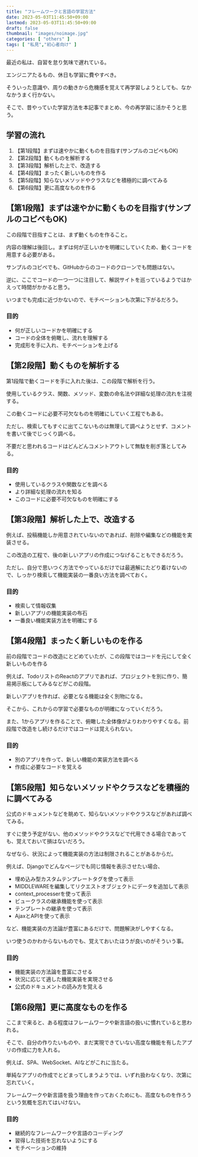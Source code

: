```yaml
---
title: "フレームワークと言語の学習方法"
date: 2023-05-03T11:45:50+09:00
lastmod: 2023-05-03T11:45:50+09:00
draft: false
thumbnail: "images/noimage.jpg"
categories: [ "others" ]
tags: [ "私見","初心者向け" ]
---
```


最近の私は、自習を怠り気味で遅れている。

エンジニアたるもの、休日も学習に費やすべき。

そういった意識や、周りの動きから危機感を覚えて再学習しようとしても、なかなかうまく行かない。

そこで、昔やっていた学習方法を本記事でまとめ、今の再学習に活かそうと思う。

## 学習の流れ

1. 【第1段階】まずは速やかに動くものを目指す(サンプルのコピペもOK)
1. 【第2段階】動くものを解析する
1. 【第3段階】解析した上で、改造する
1. 【第4段階】まったく新しいものを作る
1. 【第5段階】知らないメソッドやクラスなどを積極的に調べてみる
1. 【第6段階】更に高度なものを作る



## 【第1段階】まずは速やかに動くものを目指す(サンプルのコピペもOK)



この段階で目指すことは、まず動くものを作ること。

内容の理解は後回し。まずは何が正しいかを明確にしていくため、動くコードを用意する必要がある。

サンプルのコピペでも、GitHubからのコードのクローンでも問題はない。

逆に、ここでコードの一つ一つに注目して、解説サイトを巡っているようではかえって時間がかかると思う。

いつまでも完成に近づかないので、モチベーションも次第に下がるだろう。

### 目的

- 何が正しいコードかを明確にする
- コードの全体を俯瞰し、流れを理解する
- 完成形を手に入れ、モチベーションを上げる


## 【第2段階】動くものを解析する

第1段階で動くコードを手に入れた後は、この段階で解析を行う。

使用しているクラス、関数、メソッド、変数の命名法や詳細な処理の流れを注視する。

この動くコードに必要不可欠なものを明確にしていく工程でもある。

ただし、検索してもすぐに出てこないものは無理して調べようとせず、コメントを書いて後でじっくり調べる。

不要だと思われるコードはどんどんコメントアウトして無駄を削ぎ落としてみる。


### 目的

- 使用しているクラスや関数などを調べる
- より詳細な処理の流れを知る
- このコードに必要不可欠なものを明確にする


## 【第3段階】解析した上で、改造する

例えば、投稿機能しか用意されていないのであれば、削除や編集などの機能を実装させる。

この改造の工程で、後の新しいアプリの作成につなげることもできるだろう。

ただし、自分で思いつく方法でやっているだけでは最適解にたどり着けないので、しっかり検索して機能実装の一番良い方法を調べておく。

### 目的

- 検索して情報収集
- 新しいアプリの機能実装の布石
- 一番良い機能実装方法を明確にする


## 【第4段階】まったく新しいものを作る

前の段階でコードの改造にとどめていたが、この段階ではコードを元にして全く新しいものを作る

例えば、TodoリストのReactのアプリであれば、プロジェクトを別に作り、簡易掲示板にしてみるなどがこの段階。

新しいアプリを作れば、必要となる機能は全く別物になる。

そこから、これからの学習で必要なものが明確になっていくだろう。

また、1からアプリを作ることで、俯瞰した全体像がよりわかりやすくなる。前段階で改造をし続けるだけではコードは覚えられない。

### 目的

- 別のアプリを作って、新しい機能の実装方法を調べる
- 作成に必要なコードを覚える


## 【第5段階】知らないメソッドやクラスなどを積極的に調べてみる

公式のドキュメントなどを眺めて、知らないメソッドやクラスなどがあれば調べてみる。

すぐに使う予定がない、他のメソッドやクラスなどで代用できる場合であっても、覚えておいて損はないだろう。

なぜなら、状況によって機能実装の方法は制限されることがあるからだ。

例えば、Djangoでどんなページでも同じ情報を表示させたい場合、


- 埋め込み型カスタムテンプレートタグを使って表示
- MIDDLEWAREを編集してリクエストオブジェクトにデータを追加して表示
- context_processerを使って表示
- ビュークラスの継承機能を使って表示
- テンプレートの継承を使って表示
- AjaxとAPIを使って表示

など、機能実装の方法論が豊富にあるだけで、問題解決がしやすくなる。

いつ使うのかわからないものでも、覚えておいたほうが良いのがそういう事。

### 目的

- 機能実装の方法論を豊富にさせる
- 状況に応じて適した機能実装を実現させる
- 公式のドキュメントの読み方を覚える


## 【第6段階】更に高度なものを作る

ここまで来ると、ある程度はフレームワークや新言語の扱いに慣れていると思われる。

そこで、自分の作りたいものや、まだ実現できていない高度な機能を有したアプリの作成に力を入れる。

例えば、SPA、WebSocket、AIなどがこれに当たる。

単純なアプリの作成でとどまってしまうようでは、いずれ扱わなくなり、次第に忘れていく。

フレームワークや新言語を扱う理由を作っておくためにも、高度なものを作ろうという気概を忘れてはいけない。

### 目的

- 継続的なフレームワークや言語のコーディング
- 習得した技術を忘れないようにする
- モチベーションの維持




